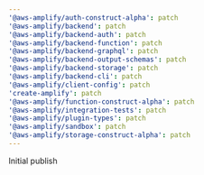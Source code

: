 ```yaml
---
'@aws-amplify/auth-construct-alpha': patch
'@aws-amplify/backend': patch
'@aws-amplify/backend-auth': patch
'@aws-amplify/backend-function': patch
'@aws-amplify/backend-graphql': patch
'@aws-amplify/backend-output-schemas': patch
'@aws-amplify/backend-storage': patch
'@aws-amplify/backend-cli': patch
'@aws-amplify/client-config': patch
'create-amplify': patch
'@aws-amplify/function-construct-alpha': patch
'@aws-amplify/integration-tests': patch
'@aws-amplify/plugin-types': patch
'@aws-amplify/sandbox': patch
'@aws-amplify/storage-construct-alpha': patch
---
```


Initial publish
